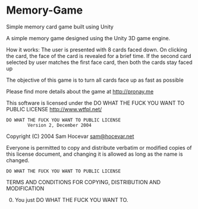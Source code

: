# Memory-Game
Simple memory card game built using Unity

A simple memory game designed using the Unity 3D game engine. 

How it works:
The user is presented with 8 cards faced down. On clicking the card, the face of the card is revealed for a brief time. 
If the second card selected by user matches the first face card, then both the cards stay faced up

The objective of this game is to turn all cards face up as fast as possible 

Please find more details about the game at http://pronay.me

This software is licensed under the DO WHAT THE FUCK YOU WANT TO PUBLIC LICENSE http://www.wtfpl.net/

    DO WHAT THE FUCK YOU WANT TO PUBLIC LICENSE
            Version 2, December 2004

Copyright (C) 2004 Sam Hocevar sam@hocevar.net

Everyone is permitted to copy and distribute verbatim or modified copies of this license document, and changing it is allowed as long as the name is changed.

    DO WHAT THE FUCK YOU WANT TO PUBLIC LICENSE

TERMS AND CONDITIONS FOR COPYING, DISTRIBUTION AND MODIFICATION

0. You just DO WHAT THE FUCK YOU WANT TO.
